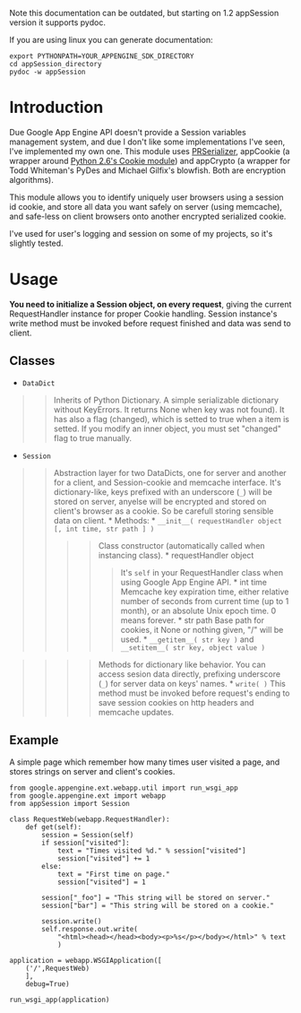 Note this documentation can be outdated, but starting on 1.2 appSession version it supports pydoc.

If you are using linux you can generate documentation:
```
export PYTHONPATH=YOUR_APPENGINE_SDK_DIRECTORY
cd appSession_directory
pydoc -w appSession
```

# Introduction #

Due Google App Engine API doesn't provide a Session variables management system, and due I don't like some implementations I've seen, I've implemented my own one.
This module uses [PRSerializer](PRSerializer.md), appCookie (a wrapper around [Python 2.6's Cookie module](http://docs.python.org/library/cookie.html)) and appCrypto (a wrapper for Todd Whiteman's PyDes and Michael Gilfix's blowfish. Both are encryption algorithms).

This module allows you to identify uniquely user browsers using a session id cookie, and store all data you want safely on server (using memcache), and safe-less on client browsers onto another encrypted serialized cookie.

I've used for user's logging and session on some of my projects, so it's slightly tested.

# Usage #
**You need to initialize a Session object, on every request**, giving the current RequestHandler instance for proper Cookie handling.
Session instance's write method must be invoked before request finished and data was send to client.

## Classes ##
  * `DataDict`
> > Inherits of Python Dictionary.
> > A simple serializable dictionary without KeyErrors. It returns None when key was not found). It has also a flag (changed), which is setted to true when a item is setted. If you modify an inner object, you must set "changed" flag to true manually.

  * `Session`
> > Abstraction layer for two DataDicts, one for server and another for a client, and Session-cookie and memcache interface.
> > It's dictionary-like, keys prefixed with an underscore (`_`) will be stored on server, anyelse will be encrypted and stored on client's browser as a cookie.
> > So be carefull storing sensible data on client.
    * Methods:
      * `__init__( requestHandler object [, int time, str path ] )`
> > > > Class constructor (automatically called when instancing class).
        * requestHandler object
> > > > > It's `self` in your RequestHandler class when using Google App Engine API.
        * int time
> > > > > Memcache key expiration time, either relative number of seconds from current time (up to 1 month), or an absolute Unix epoch time. 0 means forever.
        * str path
> > > > > Base path for cookies, it None or nothing given, "/" will be used.
      * `__getitem__( str key )` and `__setitem__( str key, object value )`

> > > > Methods for dictionary like behavior. You can access sesion data directly, prefixing underscore (`_`) for server data on keys' names.
      * `write( )`
> > > > This method must be invoked before request's ending to save session cookies on http headers and memcache updates.

## Example ##

A simple page which remember how many times user visited a page, and stores strings on server and client's cookies.
```
from google.appengine.ext.webapp.util import run_wsgi_app
from google.appengine.ext import webapp
from appSession import Session

class RequestWeb(webapp.RequestHandler):
    def get(self):
        session = Session(self)
        if session["visited"]:
            text = "Times visited %d." % session["visited"]
            session["visited"] += 1
        else:
            text = "First time on page."
            session["visited"] = 1
                
        session["_foo"] = "This string will be stored on server."
        session["bar"] = "This string will be stored on a cookie."
    
        session.write()
        self.response.out.write(
            "<html><head></head><body><p>%s</p></body></html>" % text
            )

application = webapp.WSGIApplication([
    ('/',RequestWeb)
    ],
    debug=True)

run_wsgi_app(application)
```